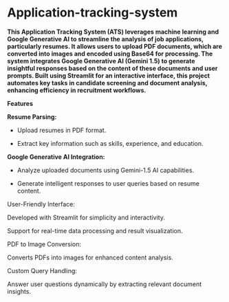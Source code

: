 # Application-tracking-system

**This Application Tracking System (ATS) leverages machine learning and Google Generative AI to streamline the analysis of job applications, particularly resumes. It allows users to upload PDF documents, which are converted into images and encoded using Base64 for processing. The system integrates Google Generative AI (Gemini 1.5) to generate insightful responses based on the content of these documents and user prompts. Built using Streamlit for an interactive interface, this project automates key tasks in candidate screening and document analysis, enhancing efficiency in recruitment workflows.**


**Features**

**Resume Parsing:**

- Upload resumes in PDF format.

- Extract key information such as skills, experience, and education.

**Google Generative AI Integration:**

- Analyze uploaded documents using Gemini-1.5 AI capabilities.

- Generate intelligent responses to user queries based on resume content.

User-Friendly Interface:

Developed with Streamlit for simplicity and interactivity.

Support for real-time data processing and result visualization.

PDF to Image Conversion:

Converts PDFs into images for enhanced content analysis.

Custom Query Handling:

Answer user questions dynamically by extracting relevant document insights.









